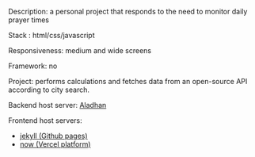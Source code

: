 Description: a personal project that responds to the need to monitor daily prayer times

Stack : html/css/javascript

Responsiveness: medium and wide screens

Framework: no

Project: performs calculations and fetches data from an open-source API according to city search.

Backend host server: [Aladhan](https://aladhan.com/prayer-times-api
)

Frontend host servers: 
- [jekyll (Github pages)](https://nedj78.github.io/MyPrayerClock/)
- [now (Vercel platform)](https://my-prayer-clock.vercel.app/)
